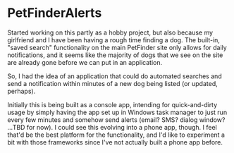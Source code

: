# PetFinderAlerts

Started working on this partly as a hobby project, but also because my girlfriend and I have been having a rough time finding a dog.
The built-in, "saved search" functionality on the main PetFinder site only allows for daily notifications, and it seems like the majority
of dogs that we see on the site are already gone before we can put in an application.

So, I had the idea of an application that could do automated searches and send a notification within minutes of a new dog being listed (or updated, perhaps).

Initially this is being built as a console app, intending for quick-and-dirty usage by simply having the app set up in Windows task manager
to just run every few minutes and somehow send alerts (email? SMS? dialog window? ...TBD for now). I could see this evolving into a phone app, though. I feel that'd be the best platform for the functionality, and I'd like to experiment a bit with those frameworks since I've not actually built a phone app before.
